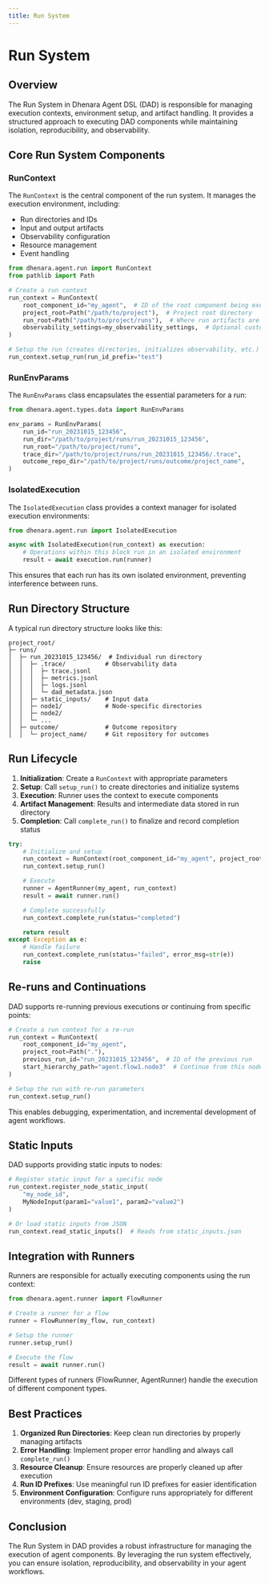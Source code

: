 ```yaml
---
title: Run System
---
```


# Run System

## Overview

The Run System in Dhenara Agent DSL (DAD) is responsible for managing execution contexts, environment setup, and
artifact handling. It provides a structured approach to executing DAD components while maintaining isolation,
reproducibility, and observability.

## Core Run System Components

### RunContext

The `RunContext` is the central component of the run system. It manages the execution environment, including:

- Run directories and IDs
- Input and output artifacts
- Observability configuration
- Resource management
- Event handling

```python
from dhenara.agent.run import RunContext
from pathlib import Path

# Create a run context
run_context = RunContext(
    root_component_id="my_agent",  # ID of the root component being executed
    project_root=Path("/path/to/project"),  # Project root directory
    run_root=Path("/path/to/project/runs"),  # Where run artifacts are stored
    observability_settings=my_observability_settings,  # Optional custom settings
)

# Setup the run (creates directories, initializes observability, etc.)
run_context.setup_run(run_id_prefix="test")
```

### RunEnvParams

The `RunEnvParams` class encapsulates the essential parameters for a run:

```python
from dhenara.agent.types.data import RunEnvParams

env_params = RunEnvParams(
    run_id="run_20231015_123456",
    run_dir="/path/to/project/runs/run_20231015_123456",
    run_root="/path/to/project/runs",
    trace_dir="/path/to/project/runs/run_20231015_123456/.trace",
    outcome_repo_dir="/path/to/project/runs/outcome/project_name",
)
```

### IsolatedExecution

The `IsolatedExecution` class provides a context manager for isolated execution environments:

```python
from dhenara.agent.run import IsolatedExecution

async with IsolatedExecution(run_context) as execution:
    # Operations within this block run in an isolated environment
    result = await execution.run(runner)
```

This ensures that each run has its own isolated environment, preventing interference between runs.

## Run Directory Structure

A typical run directory structure looks like this:

```
project_root/
├─ runs/
│  ├─ run_20231015_123456/  # Individual run directory
│  │  ├─ .trace/           # Observability data
│  │  │  ├─ trace.jsonl
│  │  │  ├─ metrics.jsonl
│  │  │  ├─ logs.jsonl
│  │  │  └─ dad_metadata.json
│  │  ├─ static_inputs/    # Input data
│  │  ├─ node1/            # Node-specific directories
│  │  ├─ node2/
│  │  └─ ...
│  ├─ outcome/             # Outcome repository
│  │  └─ project_name/     # Git repository for outcomes
```

## Run Lifecycle

1. **Initialization**: Create a `RunContext` with appropriate parameters
2. **Setup**: Call `setup_run()` to create directories and initialize systems
3. **Execution**: Runner uses the context to execute components
4. **Artifact Management**: Results and intermediate data stored in run directory
5. **Completion**: Call `complete_run()` to finalize and record completion status

```python
try:
    # Initialize and setup
    run_context = RunContext(root_component_id="my_agent", project_root=Path("."))
    run_context.setup_run()

    # Execute
    runner = AgentRunner(my_agent, run_context)
    result = await runner.run()

    # Complete successfully
    run_context.complete_run(status="completed")

    return result
except Exception as e:
    # Handle failure
    run_context.complete_run(status="failed", error_msg=str(e))
    raise
```

## Re-runs and Continuations

DAD supports re-running previous executions or continuing from specific points:

```python
# Create a run context for a re-run
run_context = RunContext(
    root_component_id="my_agent",
    project_root=Path("."),
    previous_run_id="run_20231015_123456",  # ID of the previous run
    start_hierarchy_path="agent.flow1.node3"  # Continue from this node
)

# Setup the run with re-run parameters
run_context.setup_run()
```

This enables debugging, experimentation, and incremental development of agent workflows.

## Static Inputs

DAD supports providing static inputs to nodes:

```python
# Register static input for a specific node
run_context.register_node_static_input(
    "my_node_id",
    MyNodeInput(param1="value1", param2="value2")
)

# Or load static inputs from JSON
run_context.read_static_inputs()  # Reads from static_inputs.json
```

## Integration with Runners

Runners are responsible for actually executing components using the run context:

```python
from dhenara.agent.runner import FlowRunner

# Create a runner for a flow
runner = FlowRunner(my_flow, run_context)

# Setup the runner
runner.setup_run()

# Execute the flow
result = await runner.run()
```

Different types of runners (FlowRunner, AgentRunner) handle the execution of different component types.

## Best Practices

1. **Organized Run Directories**: Keep clean run directories by properly managing artifacts
2. **Error Handling**: Implement proper error handling and always call `complete_run()`
3. **Resource Cleanup**: Ensure resources are properly cleaned up after execution
4. **Run ID Prefixes**: Use meaningful run ID prefixes for easier identification
5. **Environment Configuration**: Configure runs appropriately for different environments (dev, staging, prod)

## Conclusion

The Run System in DAD provides a robust infrastructure for managing the execution of agent components. By leveraging the
run system effectively, you can ensure isolation, reproducibility, and observability in your agent workflows.
